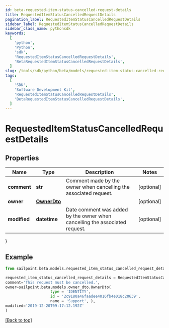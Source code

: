 ```yaml
---
id: beta-requested-item-status-cancelled-request-details
title: RequestedItemStatusCancelledRequestDetails
pagination_label: RequestedItemStatusCancelledRequestDetails
sidebar_label: RequestedItemStatusCancelledRequestDetails
sidebar_class_name: pythonsdk
keywords:
  [
    'python',
    'Python',
    'sdk',
    'RequestedItemStatusCancelledRequestDetails',
    'BetaRequestedItemStatusCancelledRequestDetails',
  ]
slug: /tools/sdk/python/beta/models/requested-item-status-cancelled-request-details
tags:
  [
    'SDK',
    'Software Development Kit',
    'RequestedItemStatusCancelledRequestDetails',
    'BetaRequestedItemStatusCancelledRequestDetails',
  ]
---
```


# RequestedItemStatusCancelledRequestDetails

## Properties

| Name | Type | Description | Notes |
| --- | --- | --- | --- |
| **comment** | **str** | Comment made by the owner when cancelling the associated request. | [optional] |
| **owner** | [**OwnerDto**](owner-dto) |  | [optional] |
| **modified** | **datetime** | Date comment was added by the owner when cancelling the associated request. | [optional] |

}

## Example

```python
from sailpoint.beta.models.requested_item_status_cancelled_request_details import RequestedItemStatusCancelledRequestDetails

requested_item_status_cancelled_request_details = RequestedItemStatusCancelledRequestDetails(
comment='This request must be cancelled.',
owner=sailpoint.beta.models.owner_dto.OwnerDto(
                    type = 'IDENTITY',
                    id = '2c9180a46faadee4016fb4e018c20639',
                    name = 'Support', ),
modified='2019-12-20T09:17:12.192Z'
)

```

[[Back to top]](#)
